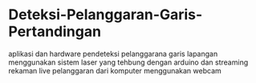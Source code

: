 # Deteksi-Pelanggaran-Garis-Pertandingan
aplikasi dan hardware pendeteksi pelanggarana garis lapangan menggunakan sistem laser yang tehbung dengan arduino dan streaming rekaman live pelanggaran dari komputer menggunakan webcam
